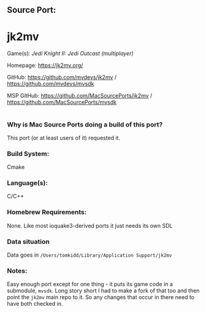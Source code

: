 ## Source Port:
# jk2mv

Game(s): *Jedi Knight II: Jedi Outcast (multiplayer)*

Homepage: https://jk2mv.org/

GitHub: https://github.com/mvdevs/jk2mv / https://github.com/mvdevs/mvsdk

MSP GitHub: https://github.com/MacSourcePorts/jk2mv / https://github.com/MacSourcePorts/mvsdk

#
### Why is Mac Source Ports doing a build of this port?
This port (or at least users of it) requested it. 

### Build System: 
Cmake

### Language(s):
C/C++

### Homebrew Requirements:

None. Like most ioquake3-derived ports it just needs its own SDL

### Data situation
Data goes in `/Users/tomkidd/Library/Application Support/jk2mv`

### Notes:
Easy enough port except for one thing - it puts its game code in a submodule, `mvsdk`. Long story short I had to make a fork of that too and then point the `jk2mv` main repo to it. So any changes that occur in there need to have both checked in. 